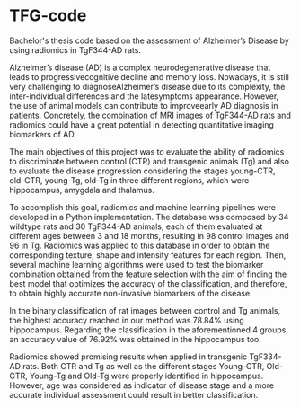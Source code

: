 # TFG-code
Bachelor's thesis code based on the assessment of Alzheimer’s Disease by using radiomics in TgF344-AD rats.

Alzheimer’s disease (AD) is a complex neurodegenerative disease that leads to progressivecognitive decline and memory loss.  Nowadays, it is still very challenging 
to diagnoseAlzheimer’s disease due to its complexity, the inter-individual differences and the latesymptoms appearance. However, the use of animal models can 
contribute to improveearly AD diagnosis in patients. Concretely, the combination of MRI images of TgF344-AD rats and radiomics could have a great potential in 
detecting quantitative imaging biomarkers of AD.

The main objectives of this project was to evaluate the ability of radiomics to discriminate between control (CTR) and transgenic animals (Tg) and also to evaluate the disease progression considering the stages young-CTR, old-CTR, young-Tg, old-Tg in three different regions, which were hippocampus, amygdala and thalamus. 

To accomplish this goal, radiomics and machine learning pipelines were developed in a Python implementation. The database was composed by 34 wildtype rats and 30 TgF344-AD animals, each of them evaluated at different ages between 3 and 18 months, resulting in 98 control images and 96 in Tg. Radiomics was applied to this database in order to obtain the corresponding texture, shape and intensity features for each region. Then, several machine learning algorithms were used to test the biomarker combination obtained from the feature selection with the aim of finding the best model that optimizes the accuracy of the classification, and therefore, to obtain highly accurate non-invasive biomarkers of the disease. 

In the binary classification of rat images between control and Tg animals, the highest accuracy reached in our method was 78.84\% using hippocampus. Regarding the classification in the aforementioned 4 groups, an accuracy value of 76.92\% was obtained in the hippocampus too. 

Radiomics showed promising results when applied in transgenic TgF334-AD rats. Both CTR and Tg as well as the different stages Young-CTR, Old-CTR, Young-Tg and Old-Tg were properly identified in hippocampus. However, age was considered as indicator of disease stage and a more accurate individual assessment could result in better classification.
